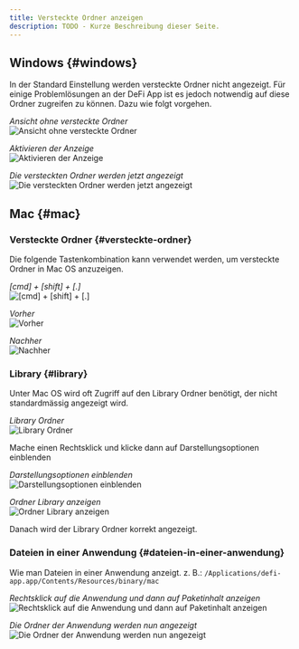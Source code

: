 ```yaml
---
title: Versteckte Ordner anzeigen
description: TODO - Kurze Beschreibung dieser Seite.
---
```


## Windows {#windows}

In der Standard Einstellung werden versteckte Ordner nicht angezeigt.
Für einige Problemlösungen an der DeFi App ist es jedoch notwendig auf
diese Ordner zugreifen zu können. Dazu wie folgt vorgehen.

_Ansicht ohne versteckte Ordner_  
![Ansicht ohne versteckte Ordner](./../media/hiddenfolder_DE_1.png)

_Aktivieren der Anzeige_  
![Aktivieren der Anzeige](./../media/hiddenfolder_DE_2.png)

_Die versteckten Ordner werden jetzt angezeigt_  
![Die versteckten Ordner werden jetzt angezeigt](./../media/hiddenfolder_DE_3.png)

## Mac {#mac}

### Versteckte Ordner {#versteckte-ordner}

Die folgende Tastenkombination kann verwendet werden, um versteckte Ordner in Mac OS anzuzeigen.

_[cmd] + [shift] + [.]_  
![[cmd] + [shift] + [.]](./../media/hiddenfolder_DE_4.jpg)

_Vorher_  
![Vorher](./../media/hiddenfolder_DE_5.png)

_Nachher_  
![Nachher](./../media/hiddenfolder_DE_6.png)

### Library {#library}

Unter Mac OS wird oft Zugriff auf den Library Ordner benötigt, der nicht standardmässig angezeigt wird.

_Library Ordner_  
![Library Ordner](./../media/hiddenfolder_DE_7.png)

Mache einen Rechtsklick und klicke dann auf Darstellungsoptionen einblenden

_Darstellungsoptionen einblenden_  
![Darstellungsoptionen einblenden](./../media/hiddenfolder_DE_8.png)

_Ordner Library anzeigen_  
![Ordner Library anzeigen](./../media/hiddenfolder_DE_9.png)

Danach wird der Library Ordner korrekt angezeigt.

### Dateien in einer Anwendung {#dateien-in-einer-anwendung}

Wie man Dateien in einer Anwendung anzeigt. z. B.: `/Applications/defi-app.app/Contents/Resources/binary/mac`

_Rechtsklick auf die Anwendung und dann auf Paketinhalt anzeigen_  
![Rechtsklick auf die Anwendung und dann auf Paketinhalt anzeigen](./../media/hiddenfolder_DE_10.png)

_Die Ordner der Anwendung werden nun angezeigt_  
![Die Ordner der Anwendung werden nun angezeigt](./../media/hiddenfolder_DE_11.png)
